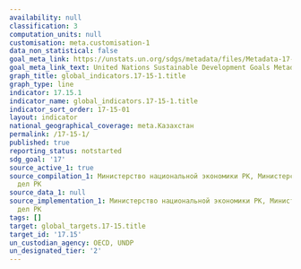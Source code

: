 ```yaml
---
availability: null
classification: 3
computation_units: null
customisation: meta.customisation-1
data_non_statistical: false
goal_meta_link: https://unstats.un.org/sdgs/metadata/files/Metadata-17-15-01.pdf
goal_meta_link_text: United Nations Sustainable Development Goals Metadata (pdf 468kB)
graph_title: global_indicators.17-15-1.title
graph_type: line
indicator: 17.15.1
indicator_name: global_indicators.17-15-1.title
indicator_sort_order: 17-15-01
layout: indicator
national_geographical_coverage: meta.Казахстан
permalink: /17-15-1/
published: true
reporting_status: notstarted
sdg_goal: '17'
source_active_1: true
source_compilation_1: Министерство национальной экономики РК, Министерство иностранных
  дел РК
source_data_1: null
source_implementation_1: Министерство национальной экономики РК, Министерство иностранных
  дел РК
tags: []
target: global_targets.17-15.title
target_id: '17.15'
un_custodian_agency: OECD, UNDP
un_designated_tier: '2'
---
```

